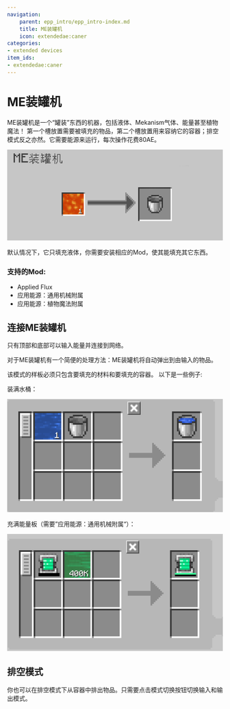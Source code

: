 ```yaml
---
navigation:
    parent: epp_intro/epp_intro-index.md
    title: ME装罐机
    icon: extendedae:caner
categories:
- extended devices
item_ids:
- extendedae:caner
---
```


# ME装罐机

<BlockImage id="expatternprovider:caner" scale="8"></BlockImage>

ME装罐机是一个“罐装”东西的机器，包括液体、Mekanism气体、能量甚至植物魔法！ 第一个槽放置需要被填充的物品，第二个槽放置用来容纳它的容器；排空模式反之亦然。它需要能源来运行，每次操作花费80AE。

![GUI](../pic/caner_gui.png)

默认情况下，它只填充液体，你需要安装相应的Mod，使其能填充其它东西。

### 支持的Mod:
- Applied Flux
- 应用能源：通用机械附属
- 应用能源：植物魔法附属

## 连接ME装罐机

只有顶部和底部可以输入能量并连接到网络。

<GameScene zoom="6" background="transparent">
  <ImportStructure src="../structure/caner_example.snbt"></ImportStructure>
</GameScene>

对于ME装罐机有一个简便的处理方法：ME装罐机将自动弹出到由<ItemLink id="ae2:pattern_provider" />输入的物品。

<GameScene zoom="6" background="transparent">
  <ImportStructure src="../structure/caner_auto.snbt"></ImportStructure>
</GameScene>

该模式的样板必须只包含要填充的材料和要填充的容器。
以下是一些例子:

装满水桶：

![P1](../pic/fill_water.png)

充满能量板（需要”应用能源：通用机械附属“）：

![P1](../pic/fill_energy.png)


## 排空模式

你也可以在排空模式下从容器中排出物品。只需要点击模式切换按钮切换输入和输出模式。
